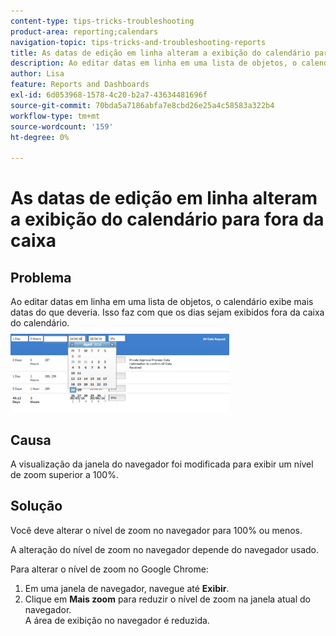 ```yaml
---
content-type: tips-tricks-troubleshooting
product-area: reporting;calendars
navigation-topic: tips-tricks-and-troubleshooting-reports
title: As datas de edição em linha alteram a exibição do calendário para fora da caixa
description: Ao editar datas em linha em uma lista de objetos, o calendário exibe mais datas do que deveria. Isso faz com que os dias sejam exibidos fora da caixa do calendário.
author: Lisa
feature: Reports and Dashboards
exl-id: 6d053968-1578-4c20-b2a7-43634481696f
source-git-commit: 70bda5a7186abfa7e8cbd26e25a4c58583a322b4
workflow-type: tm+mt
source-wordcount: '159'
ht-degree: 0%

---
```


# As datas de edição em linha alteram a exibição do calendário para fora da caixa

## Problema

Ao editar datas em linha em uma lista de objetos, o calendário exibe mais datas do que deveria. Isso faz com que os dias sejam exibidos fora da caixa do calendário.\
![Exibição de calendário](assets/calendar-view-350x134.png)

## Causa

A visualização da janela do navegador foi modificada para exibir um nível de zoom superior a 100%.

## Solução

Você deve alterar o nível de zoom no navegador para 100% ou menos.

A alteração do nível de zoom no navegador depende do navegador usado.

Para alterar o nível de zoom no Google Chrome:

1. Em uma janela de navegador, navegue até **Exibir**.
1. Clique em **Mais zoom** para reduzir o nível de zoom na janela atual do navegador.\
   A área de exibição no navegador é reduzida.
